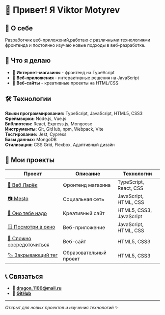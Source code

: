 # 👋 Привет! Я Viktor Motyrev

## 🚀 О себе
Разработчик веб-приложений,работаю с различными технологиями фронтенда и постоянно изучаю новые подходы в веб-разработке.

## 💼 Что я делаю
- 🛒 **Интернет-магазины** - фронтенд на TypeScript
- 📱 **Веб-приложения** - интерактивные решения на JavaScript
- 🎨 **Веб-сайты** - креативные проекты на HTML/CSS

## 🛠️ Технологии
**Языки программирования:** TypeScript, JavaScript, HTML5, CSS3  
**Фреймворки:** Node.js, Vue.js  
**Библиотеки:** React, Express.js, Mongoose  
**Инструменты:** Git, GitHub, npm, Webpack, Vite  
**Тестирование:** Jest, Cypress  
**Базы данных:** MongoDB  
**Стилизация:** CSS Grid, Flexbox, Адаптивный дизайн  

## 📁 Мои проекты
| Проект | Описание | Технологии |
|--------|----------|------------|
| [🏪 Веб Ларёк](https://github.com/Viktor-Motyrev/web-larek-frontend) | Фронтенд магазина | TypeScript, React, CSS |
| [📷 Mesto](https://github.com/Viktor-Motyrev/mesto-project-ff) | Социальная сеть | JavaScript, HTML, CSS |
| [🎨 Оно тебе надо](https://github.com/Viktor-Motyrev/ono-tebe-nado) | Креативный сайт | HTML5, CSS3, JavaScript |
| [🪟 Посмотри в окно](https://github.com/Viktor-Motyrev/posmotri-v-okno-fd) | Веб-приложение | JavaScript, HTML, CSS |
| [🧠 Сложно сосредоточиться](https://github.com/Viktor-Motyrev/slozhno-sosredotochitsya-fd) | Веб-сайт | HTML5, CSS3 |
| [🏷️ Закрывающий тег](https://github.com/Viktor-Motyrev/zakrivayuschiy-teg-f) | Образовательный проект | HTML5, CSS3 |

## 📞 Связаться
- 📧 **dragon_1100@mail.ru**
- 🐙 **[GitHub](https://github.com/Viktor-Motyrev)**

---
*Открыт для новых проектов и изучения технологий* ✨
